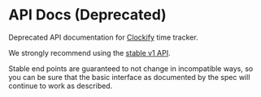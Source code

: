 # API Docs (Deprecated)

Deprecated API documentation for [Clockify](https://clockify.me) time tracker. 

We strongly recommend using the [stable v1 API](https://clockify.me/developers-api).

Stable end points are guaranteed to not change in incompatible ways, so you can be sure that the basic interface as documented by the spec will continue to work as described.